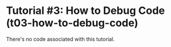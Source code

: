 # Tutorial #3: How to Debug Code (t03-how-to-debug-code)

There's no code associated with this tutorial.
